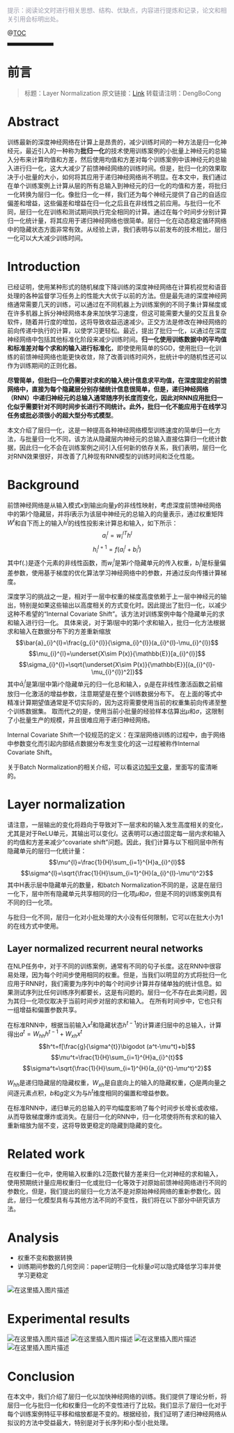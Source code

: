 
<font color=#999AAA >提示：阅读论文时进行相关思想、结构、优缺点，内容进行提炼和记录，论文和相关引用会标明出处。</font>

@[TOC](文章目录)

<hr style=" border:solid; width:100px; height:1px;" color=#000000 size=1">

# 前言

> 标题：Layer Normalization
> 原文链接：[Link](https://arxiv.org/pdf/1607.06450.pdf)
> 转载请注明：DengBoCong

# Abstract
训练最新的深度神经网络在计算上是昂贵的，减少训练时间的一种方法是归一化神经元，最近引入的一种称为**批归一化**的技术使用训练案例的小批量上神经元的总输入分布来计算均值和方差，然后使用均值和方差对每个训练案例中该神经元的总输入进行归一化，这大大减少了前馈神经网络的训练时间。但是，批归一化的效果取决于小批量的大小，如何将其应用于递归神经网络尚不明显。在本文中，我们通过在单个训练案例上计算从层的所有总输入到神经元的归一化的均值和方差，将批归一化转换为层归一化。像批归一化一样，我们还为每个神经元提供了自己的自适应偏差和增益，这些偏差和增益在归一化之后且在非线性之前应用。与批归一化不同，层归一化在训练和测试期间执行完全相同的计算。通过在每个时间步分别计算归一化统计量，将其应用于递归神经网络也很简单。层归一化在动态稳定循环网络中的隐藏状态方面非常有效。从经验上讲，我们表明与以前发布的技术相比，层归一化可以大大减少训练时间。
#  Introduction
已经证明，使用某种形式的随机梯度下降训练的深度神经网络在计算机视觉和语音处理的各种监督学习任务上的性能大大优于以前的方法。但是最先进的深度神经网络通常需要几天的训练，可以通过在不同机器上为训练案例的不同子集计算梯度或在许多机器上拆分神经网络本身来加快学习速度，但这可能需要大量的交互且复杂 软件，随着并行度的增加，这将导致收益迅速减少。正交方法是修改在神经网络的前向传递中执行的计算，以使学习更轻松。最近，提出了批归一化，以通过在深度神经网络中包括其他标准化阶段来减少训练时间。**归一化使用训练数据中的平均值和标准差对每个求和的输入进行标准化**，即使使用简单的SGD，使用批归一化训练的前馈神经网络也能更快收敛，除了改善训练时间外，批统计中的随机性还可以作为训练期间的正则化器。

**尽管简单，但批归一化仍需要对求和的输入统计信息求平均值，在深度固定的前馈网络中，直接为每个隐藏层分别存储统计信息很简单，但是，递归神经网络（RNN）中递归神经元的总输入通常随序列长度而变化，因此对RNN应用批归一化似乎需要针对不同时间步长进行不同统计。此外，批归一化不能应用于在线学习任务或批必须很小的超大型分布式模型**。

本文介绍了层归一化，这是一种提高各种神经网络模型训练速度的简单归一化方法，与批量归一化不同，该方法从隐藏层内神经元的总输入直接估算归一化统计数据，因此归一化不会在训练案例之间引入任何新的依存关系，我们表明，层归一化对RNN效果很好，并改善了几种现有RNN模型的训练时间和泛化性能。

# Background
前馈神经网络是从输入模式$x$到输出向量$y$的非线性映射，考虑深度前馈神经网络中的第$l$个隐藏层，并将$l$表示为该层中神经元的总输入的向量表示，通过权重矩阵$W^l$和自下而上的输入$h^l$的线性投影来计算总和输入，如下所示：
$$a_{i}^{l}={w_{i}^{l}}^{T}h^l $$ $$h_{i}^{l+1}=f(a_{i}^{l}+b_{i}^{l})$$
其中f(.)是逐个元素的非线性函数，而$w_{i}^{l}$是第$i$个隐藏单元的传入权重，$b_{i}^{l}$是标量偏差参数，使用基于梯度的优化算法学习神经网络中的参数，并通过反向传播计算梯度。

深度学习的挑战之一是，相对于一层中权重的梯度高度依赖于上一层中神经元的输出，特别是如果这些输出以高度相关的方式变化时。因此提出了批归一化，以减少这种不希望的“Internal Covariate Shift”。该方法对训练案例中每个隐藏单元的求和输入进行归一化。 具体来说，对于第$l$层中的第$i$个求和输入，批归一化方法根据求和输入在数据分布下的方差重新缩放
$$\bar{a}_{i}^{l}=\frac{g_{i}^{l}}{\sigma_{i}^{l}}(a_{i}^{l}-\mu_{i}^{l})$$ $$\mu_{i}^{l}=\underset{X\sim P(x)}{\mathbb{E}}[a_{i}^{l}]$$  $$\sigma_{i}^{l}=\sqrt{\underset{X\sim P(x)}{\mathbb{E}}[(a_{i}^{l}-\mu_{i}^{l})^2]}$$
其中$\bar{a}_{i}^{l}$是第$l$层中第$i$个隐藏单元的归一化总和输入，$g_i$是在非线性激活函数之前缩放归一化激活的增益参数，注意期望是在整个训练数据分布下。 在上面的等式中精准计算期望值通常是不切实际的，因为这将需要使用当前的权重集前向传递至整个训练数据集。 取而代之的是，使用当前小批量的经验样本估算出$µ$和$σ$，这限制了小批量生产的规模，并且很难应用于递归神经网络。

Internal Covariate Shift一个较规范的定义：在深层网络训练的过程中，由于网络中参数变化而引起内部结点数据分布发生变化的这一过程被称作Internal Covariate Shift。

关于Batch Normalization的相关介绍，可以看这边[知乎文章](https://zhuanlan.zhihu.com/p/34879333)，里面写的蛮清晰的。

# Layer normalization
请注意，一层输出的变化将趋向于导致对下一层求和的输入发生高度相关的变化，尤其是对于ReLU单元，其输出可以变化$l$。这表明可以通过固定每一层内求和输入的均值和方差来减少“covariate shift”问题。因此，我们计算与以下相同层中所有隐藏单元的层归一化统计量：
$$\mu^{l}=\frac{1}{H}\sum_{i=1}^{H}a_{i}^{l}$$ $$\sigma^{l}=\sqrt{\frac{1}{H}\sum_{i=1}^{H}(a_{i}^{l}-\mu^l)^2}$$
其中H表示层中隐藏单元的数量，和batch Normalization不同的是，这是在层归一化下，层中所有隐藏单元共享相同的归一化项$μ$和$σ$，但是不同的训练案例具有不同的归一化项。

 与批归一化不同，层归一化对小批处理的大小没有任何限制，它可以在批大小为1的在线方式中使用。
 ## Layer normalized recurrent neural networks
在NLP任务中，对于不同的训练案例，通常有不同的句子长度。这在RNN中很容易处理，因为每个时间步使用相同的权重。但是，当我们以明显的方式将批归一化应用于RNN时，我们需要为序列中的每个时间步计算并存储单独的统计信息。如果测试序列比任何训练序列都要长，这是有问题的。层归一化不存在此类问题，因为其归一化项仅取决于当前时间步对层的求和输入。 在所有时间步中，它也只有一组增益和偏置参数共享。

在标准RNN中，根据当前输入$x^t$和隐藏状态$h^{t-1}$的计算递归层中的总输入，计算得出$a^t=W_{hh}h^{t-1}+W_{xh}x^t$
$$h^t=f[\frac{g}{\sigma^{t}}\bigodot (a^t-\mu^t)+b]$$ $$\mu^t=\frac{1}{H}\sum_{i=1}^{H}a_{i}^{t}$$  $$\sigma^t=\sqrt{\frac{1}{H}\sum_{i=1}^{H}(a_{i}^{t}-\mu^t)^2}$$

$W_{hh}$是递归隐藏层的隐藏权重，$W_{xh}$是自底向上的输入的隐藏权重，$\bigodot$是两向量之间逐元素点积，$b$和$g$定义为与$h^t$维度相同的偏置和增益参数。

在标准RNN中，递归单元的总输入的平均幅度影响了每个时间步长增长或收缩，从而导致梯度爆炸或消失。在层归一化的RNN中，归一化项使将所有求和的输入重新缩放为层不变，这将导致更稳定的隐藏到隐藏的变化。
#  Related work
在权重归一化中，使用输入权重的L2范数代替方差来归一化对神经的求和输入，使用预期统计量应用权重归一化或批归一化等效于对原始前馈神经网络进行不同的参数化，但是，我们提出的层归一化方法不是对原始神经网络的重新参数化。因此，层归一化模型具有与其他方法不同的不变性，我们将在以下部分中研究该方法。
#  Analysis
+ 权重不变和数据转换
+ 训练期间参数的几何空间：paper证明归一化标量$σ$可以隐式降低学习率并使学习更稳定

![在这里插入图片描述](https://img-blog.csdnimg.cn/20200924224142904.png#pic_center)


# Experimental results
![在这里插入图片描述](https://img-blog.csdnimg.cn/20200924224048429.png?x-oss-process=image/watermark,type_ZmFuZ3poZW5naGVpdGk,shadow_10,text_aHR0cHM6Ly9ibG9nLmNzZG4ubmV0L0RCQ18xMjE=,size_16,color_FFFFFF,t_70#pic_center)
![在这里插入图片描述](https://img-blog.csdnimg.cn/20200924224237130.png?x-oss-process=image/watermark,type_ZmFuZ3poZW5naGVpdGk,shadow_10,text_aHR0cHM6Ly9ibG9nLmNzZG4ubmV0L0RCQ18xMjE=,size_16,color_FFFFFF,t_70#pic_center)
![在这里插入图片描述](https://img-blog.csdnimg.cn/20200924224246129.png?x-oss-process=image/watermark,type_ZmFuZ3poZW5naGVpdGk,shadow_10,text_aHR0cHM6Ly9ibG9nLmNzZG4ubmV0L0RCQ18xMjE=,size_16,color_FFFFFF,t_70#pic_center)
![在这里插入图片描述](https://img-blog.csdnimg.cn/20200924224300892.png?x-oss-process=image/watermark,type_ZmFuZ3poZW5naGVpdGk,shadow_10,text_aHR0cHM6Ly9ibG9nLmNzZG4ubmV0L0RCQ18xMjE=,size_16,color_FFFFFF,t_70#pic_center)
#  Conclusion
在本文中，我们介绍了层归一化以加快神经网络的训练。我们提供了理论分析，将层归一化与批归一化和权重归一化的不变性进行了比较。我们显示了层归一化对于每个训练案例特征平移和缩放都是不变的。根据经验，我们证明了递归神经网络从拟议的方法中受益最大，特别是对于长序列和小型小批处理。